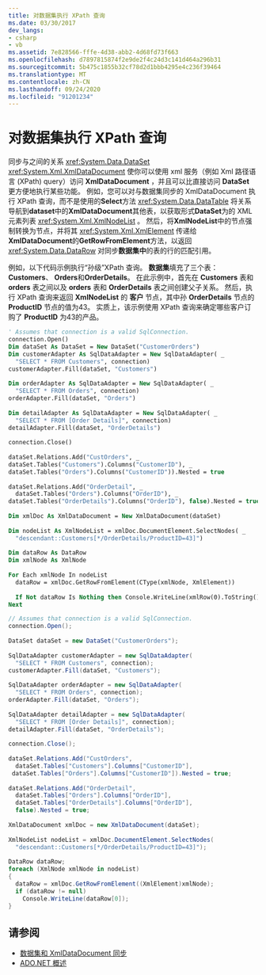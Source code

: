 ```yaml
---
title: 对数据集执行 XPath 查询
ms.date: 03/30/2017
dev_langs:
- csharp
- vb
ms.assetid: 7e828566-fffe-4d38-abb2-4d68fd73f663
ms.openlocfilehash: d7897815874f2e9de2f4c24d3c141d464a296b31
ms.sourcegitcommit: 5b475c1855b32cf78d2d1bbb4295e4c236f39464
ms.translationtype: MT
ms.contentlocale: zh-CN
ms.lasthandoff: 09/24/2020
ms.locfileid: "91201234"
---
```

# <a name="performing-an-xpath-query-on-a-dataset"></a>对数据集执行 XPath 查询

同步与之间的关系 <xref:System.Data.DataSet> <xref:System.Xml.XmlDataDocument> 使你可以使用 xml 服务（例如 Xml 路径语言 (XPath) query）访问 **XmlDataDocument** ，并且可以比直接访问 **DataSet** 更方便地执行某些功能。 例如，您可以对与数据集同步的 XmlDataDocument 执行 XPath 查询，而不是使用的**Select**方法 <xref:System.Data.DataTable> 将关系导航到**dataset**中的**XmlDataDocument**其他表，以获取形式**DataSet**为的 XML 元素列表 <xref:System.Xml.XmlNodeList> 。 然后，将**XmlNodeList**中的节点强制转换为节点，并将其 <xref:System.Xml.XmlElement> 传递给**XmlDataDocument**的**GetRowFromElement**方法，以返回 <xref:System.Data.DataRow> 对同步**数据集中**的表的行的匹配引用。  
  
 例如，以下代码示例执行“孙级”XPath 查询。 **数据集**填充了三个表： **Customers**、 **Orders**和**OrderDetails**。 在此示例中，首先在 **Customers** 表和 **orders** 表之间以及 **orders** 表和 **OrderDetails** 表之间创建父子关系。 然后，执行 XPath 查询来返回 **XmlNodeList** 的 **客户** 节点，其中孙 **OrderDetails** 节点的 **ProductID** 节点的值为43。 实质上，该示例使用 XPath 查询来确定哪些客户订购了 **ProductID** 为43的产品。  
  
```vb  
' Assumes that connection is a valid SqlConnection.  
connection.Open()  
Dim dataSet As DataSet = New DataSet("CustomerOrders")  
Dim customerAdapter As SqlDataAdapter = New SqlDataAdapter( _  
  "SELECT * FROM Customers", connection)  
customerAdapter.Fill(dataSet, "Customers")  
  
Dim orderAdapter As SqlDataAdapter = New SqlDataAdapter( _  
  "SELECT * FROM Orders", connection)  
orderAdapter.Fill(dataSet, "Orders")  
  
Dim detailAdapter As SqlDataAdapter = New SqlDataAdapter( _  
  "SELECT * FROM [Order Details]", connection)  
detailAdapter.Fill(dataSet, "OrderDetails")  
  
connection.Close()  
  
dataSet.Relations.Add("CustOrders", _  
dataSet.Tables("Customers").Columns("CustomerID"), _  
dataSet.Tables("Orders").Columns("CustomerID")).Nested = true  
  
dataSet.Relations.Add("OrderDetail", _  
  dataSet.Tables("Orders").Columns("OrderID"), _  
dataSet.Tables("OrderDetails").Columns("OrderID"), false).Nested = true  
  
Dim xmlDoc As XmlDataDocument = New XmlDataDocument(dataSet)
  
Dim nodeList As XmlNodeList = xmlDoc.DocumentElement.SelectNodes( _  
  "descendant::Customers[*/OrderDetails/ProductID=43]")  
  
Dim dataRow As DataRow  
Dim xmlNode As XmlNode  
  
For Each xmlNode In nodeList  
  dataRow = xmlDoc.GetRowFromElement(CType(xmlNode, XmlElement))  
  
  If Not dataRow Is Nothing then Console.WriteLine(xmlRow(0).ToString())  
Next  
```  
  
```csharp  
// Assumes that connection is a valid SqlConnection.  
connection.Open();  
  
DataSet dataSet = new DataSet("CustomerOrders");  
  
SqlDataAdapter customerAdapter = new SqlDataAdapter(  
  "SELECT * FROM Customers", connection);  
customerAdapter.Fill(dataSet, "Customers");  
  
SqlDataAdapter orderAdapter = new SqlDataAdapter(  
  "SELECT * FROM Orders", connection);  
orderAdapter.Fill(dataSet, "Orders");  
  
SqlDataAdapter detailAdapter = new SqlDataAdapter(  
  "SELECT * FROM [Order Details]", connection);  
detailAdapter.Fill(dataSet, "OrderDetails");  
  
connection.Close();  
  
dataSet.Relations.Add("CustOrders",  
  dataSet.Tables["Customers"].Columns["CustomerID"],  
 dataSet.Tables["Orders"].Columns["CustomerID"]).Nested = true;  
  
dataSet.Relations.Add("OrderDetail",  
  dataSet.Tables["Orders"].Columns["OrderID"],  
  dataSet.Tables["OrderDetails"].Columns["OrderID"],
  false).Nested = true;  
  
XmlDataDocument xmlDoc = new XmlDataDocument(dataSet);
  
XmlNodeList nodeList = xmlDoc.DocumentElement.SelectNodes(  
  "descendant::Customers[*/OrderDetails/ProductID=43]");  
  
DataRow dataRow;  
foreach (XmlNode xmlNode in nodeList)  
{  
  dataRow = xmlDoc.GetRowFromElement((XmlElement)xmlNode);  
  if (dataRow != null)  
    Console.WriteLine(dataRow[0]);  
}  
```  
  
## <a name="see-also"></a>请参阅

- [数据集和 XmlDataDocument 同步](dataset-and-xmldatadocument-synchronization.md)
- [ADO.NET 概述](../ado-net-overview.md)
